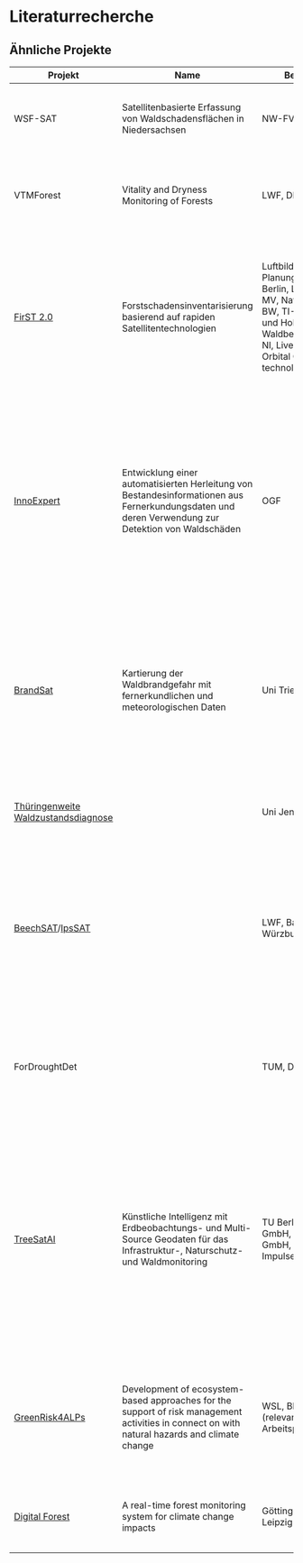 # Literaturrecherche

## Ähnliche Projekte
| Projekt                                                                                                                                                                             | Name                                                                                                                                               | Bearbeiter                                                                                                                                                                | Beschreibung                                                                                                                                                                                                                                                                                                                                                                                                                   | Daten                                                                                                                                                                              | Methoden                                                                                                  | Laufzeit       |
|-------------------------------------------------------------------------------------------------------------------------------------------------------------------------------------|----------------------------------------------------------------------------------------------------------------------------------------------------|---------------------------------------------------------------------------------------------------------------------------------------------------------------------------|--------------------------------------------------------------------------------------------------------------------------------------------------------------------------------------------------------------------------------------------------------------------------------------------------------------------------------------------------------------------------------------------------------------------------------|------------------------------------------------------------------------------------------------------------------------------------------------------------------------------------|-----------------------------------------------------------------------------------------------------------|----------------|
| WSF-SAT                                                                                                                                                                             | Satellitenbasierte Erfassung von Waldschadensflächen in Niedersachsen                                                                              | NW-FVA                                                                                                                                                                    | Aufbau eines Monitoringsystems zur regelmäßigen Erfassung von Schadflächen in niedersächsischen Wäldern.                                                                                                                                                                                                                                                                                                                       | Sentinel-2, PlanetLabs                                                                                                                                                             | Random-Forest Klassifizierung                                                                             | 2020-2023      |
| VTMForest                                                                                                                                                                           | Vitality and Dryness Monitoring of Forests                                                                                                         | LWF, DLR                                                                                                                                                                  | Es wird untersucht inwieweit Vegetationsindices aus S2-Daten zur großflächigen Erfassung von Waldvitalität genutzt werden können.                                                                                                                                                                                                                                                                                              | Sentinel-2, Umweltmonitoring Bayern                                                                                                                                                | Indices                                                                                                   | 2020-2021      |
| [FirST 2.0](https://www.geoinformation.tu-berlin.de/menue/forschung/laufende_projekte/first_20_bmvi/)                                                                               | Forstschadensinventarisierung basierend auf rapiden Satellitentechnologien                                                                         | Luftbild Umwelt Planung GmbH, TU Berlin, Landesforst MV, Nationalpark BW, TI-WO, Wald und Holz NRW, Waldbesitzerverband NI, LiveEO GmbH, Orbital Oracle technologies GmbH | Beschäftigt sich mit der Vitalitäts- und Waldschadensanalyse mit verschiedenen Arten von Fernerkundungsdaten. Ziel ist die Entwicklung eines nutzerbezogenen Services (SaaS) zur skalenübergreifenden kontinuierlichen Vitalitäts- und Waldschadensanalyse mittels multisensoraler Fernerkundungsdaten und künstlicher Intelligenz.                                                                                            | optisch, radar, hyperspektral, Laser (Drohne und Satellit) PlanetLabs, IceEye, Sentinel, EnMap ...                                                                                 | KI, Zeitreihentools (BFAST, Land-Trendr), Höhenmodelldiffrenzen                                           | 2020-2023      |
| [InnoExpert](https://www.ogf.de/forschung/innoexpert/)                                                                                                                              | Entwicklung einer automatisierten Herleitung von Bestandesinformationen aus Fernerkundungsdaten und deren Verwendung zur Detektion von Waldschäden | OGF                                                                                                                                                                       | Es soll eine Lösung entwickelt werden, welche eine automatisierte Aufnahme von Waldbestandesparametern (Inventurdaten) ermöglicht und gleichzeitig eine Analyse der Forstbetriebe zu vorliegenden oder entstehenden Waldschadensereignissen mit Hilfe von Luftbild- und Satellitendaten zulässt. Dabei sollen aus Einzelbaumparametern auch die Vitalität und mögliche Schadfaktoren abgeleitet werden.                        | Inventurdaten, hochaufgelöste Drohnen-, Luftbild- und Satellitendaten                                                                                                              |                                                                                                           | 2020-2022      |
| [BrandSat](https://www.uni-trier.de/index.php?id=73820)                                                                                                                             | Kartierung der Waldbrandgefahr mit fernerkundlichen und meteorologischen Daten                                                                     | Uni Trier, HU Berlin                                                                                                                                                      | Ziel des beantragten Vorhabens ist eine Kartierung vergangener Waldbrände sowie der Waldbrandgefahr mit Hilfe von Erdbeobachtungsdaten. Dabei stehen eine Kartierung des potentiell verfügbaren brennbaren Materials (fire fuel) und eine Kartierung des Risikos eines Waldbrandausbruchs im Vordergrund.                                                                                                                      | Sentinel-2, Sentinel-1                                                                                                                                                             |                                                                                                           | 2020-2022      |
| [Thüringenweite Waldzustandsdiagnose](https://www.thueringenforst.de/aktuelles-medien/aktuelle-meldungen/detailseite/thueringenweite-waldzustandsdiagnose-jetzt-auch-per-satellit/) |                                                                                                                                                    | Uni Jena, FFK Gotha                                                                                                                                                       | Es soll mit einem neu entwickelten Algorithmus künftig die Diagnose zur Gesundheit heimischer Wälder aus dem All gestellt werden.                                                                                                                                                                                                                                                                                              | Sentinel-2                                                                                                                                                                         | NDVI Zustand und Veränderung (?)                                                                          | 2019-2020 (?)  |
| [BeechSAT](https://www.lwf.bayern.de/beechsat)/[IpsSAT](https://www.lwf.bayern.de/informationstechnologie/fernerkundung/246303/index.php)                                           |                                                                                                                                                    | LWF, BaySF, Uni Würzburg, IAGmbH                                                                                                                                          | Es soll die Verwendbarkeit unterschiedlich hochaufgelöster optischer Satellitendaten zur automatisierten Erfassung von potentiell klimawandelinduzierten Schäden und Absterbeerscheinungen an Buche und Fichte im Vergleich zu hochaufgelösten Luftbilddaten untersucht werden.                                                                                                                                                | hochaufgelöste optischer Satellitendaten (WorldView-3, SkySAT, Planet Dove, RapidEye, Sentinel-2)                                                                                  | KI                                                                                                        | 2019-2020      |
| ForDroughtDet                                                                                                                                                                       |                                                                                                                                                    | TUM, DLR, Uni Trier                                                                                                                                                       | Einsatz von Fernerkundung zur frühzeitigen Erkennung von Trockenstress auf gefährdeten Waldstandorten.                                                                                                                                                                                                                                                                                                                         | Kombination von (Hyper)-spektral und multidirektionalen Daten von Forschungsflugzeugen (HySpex und 3K) sowie von Sentinel-2, Sentinel-3 und nationaler Missionen (EnMap, TanDEM-X) | spektrale Information, Höhen-Information und Anisotropie-Information in einem räumlich-zeitlichen Kontext | 2016-2020      |
| [TreeSatAI](https://www.geoinformation.tu-berlin.de/menue/forschung/laufende_projekte/treesatai/)                                                                                   | Künstliche Intelligenz mit Erdbeobachtungs- und Multi-Source Geodaten für das Infrastruktur-, Naturschutz- und Waldmonitoring                      | TU Berlin, DFKI, LUP GmbH, LiveEO GmbH, Vision Impulse GmbH                                                                                                               | Entwicklung von KI-Methoden für das Monitoring von Wäldern und Baumbeständen auf lokaler, regionaler und globaler Skala. Auf Basis frei zugänglicher Geodaten verschiedener Quellen (u.a. Fernerkundung, Administration, Social Media, Mobile App, Monitoring-Bibliotheken, offene Bilddatenbanken) werden Prototypen für die Deep Learning basierte Extraktion und Klassifikation von Baum- und Bestandsmerkmalen entwickelt. | Fernerkundung, Administration, Social Media, Mobile App, Monitoring-Bibliotheken, offene Bilddatenbanken                                                                           | KI                                                                                                        | 2020-2022      |
| [GreenRisk4ALPs](https://www.alpine-space.eu/projects/greenrisk4alps/en/home)                                                                                                       | Development of ecosystem-based approaches for the support of risk management activities in connect on with natural hazards and climate change      | WSL, BFW (relevantes Arbeitspaket)                                                                                                                                        | Case studies on: 1) Rapid assessment of Storm Damages with Sentinel-1AB; 2) Analysis of drought effects after the dry/hot summer 2018; 3) Fungal infestation of Pinus nigra in Lower Austria with UAS; 4) Monitoring a forest fire area in Tyrol (UAS)                                                                                                                                                                         | Sentinel-1, Sentinel-2, UAS                                                                                                                                                        |                                                                                                           | 2018-2021      |
| [Digital Forest](https://www.uni-goettingen.de/en/635968.html)                                                                                                                      | A real-time forest monitoring system for climate change impacts                                                                                    | Göttingen University, Leipzig University                                                                                                                                  | develop a prototype of a multi-dimensional ecophysiological and multi-scale early warning monitoring system for drought stress of forests                                                                                                                                                                                                                                                                                      | Sentinel-1, Sentinel-2, RapidEye (relevantes Arbeitspaket)                                                                                                                         | KI                                                                                                        | 2021- 2024 (?) |